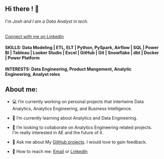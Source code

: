 ## Hi there ! 👋

###### I'm Josh and I am a Data Analyst in tech.

[Connect with me on LinkedIn](https://www.linkedin.com/in/joshua-blackwell-853421129/)

#### SKILLS: Data Modeling | ETL, ELT | Python, PySpark, Airflow | SQL | Power BI | Tableau | Looker Studio | Excel | GitHub | Git | Snowflake | dbt | Docker | Power Platform


<!-- - 🤔 I’m looking for help with -->

#### INTERESTS: Data Engineering, Product Mangement, Analytic Engineering, Analyst roles

## About me:

- 💻 I’m currently working on personal projects that intertwine Data Analytics, Analytics Engineering, and Business Intelligence.
- 🌱 I’m currently learning about Analytics and Data Engineering.
- 👯 I’m looking to collaborate on Analytics Engineering related projects. I'm really interested in AE and the future of it.
  
- 💬 Ask me about My [GitHub projects](https://joshbwelll.github.io/). I would love to gain feedback.
- 📧 How to reach me: [Email](mailto:joshblackwell6@gmail.com) or [LinkedIn](https://www.linkedin.com/in/joshua-blackwell-853421129/)
  >
